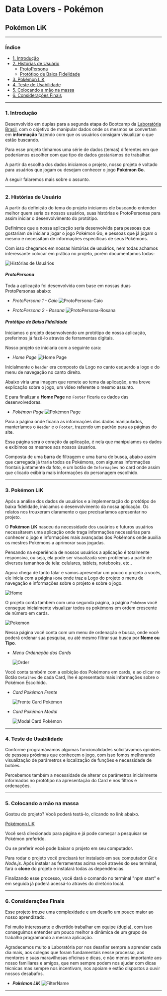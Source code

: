 # Data Lovers - Pokémon
## Pokémon LiK

***


### Índice

* [1. Introdução](#1-introdução)
* [2. Histórias de Usuário](#2-histórias-de-usuários)
  * [ProtoPersona](#protopersona)
  * [Protótipo de Baixa Fidelidade](#protótipo-de-baixa-fidelidade)
* [3. Pokémon LiK](#3-pokémon-lik)
* [4. Teste de Usabilidade](#4-teste-de-usabilidade)
* [5. Colocando a mão na massa](#5-colocando-a-mao-na-massa)
* [6. Considerações Finais](#6-considerações-finais)

***


### 1. Introdução

Desenvolvido em duplas para a segunda etapa do Bootcamp da [Laboratória Brasil](https://www.laboratoria.la/br), com o objetivo de manipular dados onde os mesmos se convertam em **informação** fazendo com que os usuários consigam visualizar o que estão buscando.

Para esse projeto tínhamos uma série de dados (temas) diferentes em que poderíamos escolher com que tipo de dados gostaríamos de trabalhar.

A partir da escolha dos dados iniciamos o projeto, nosso projeto é voltado para usuários que jogam ou desejam conhecer o jogo **Pokémon Go**.

A seguir falaremos mais sobre o assunto.

***


### 2. Histórias de Usuário

A partir da definição do tema do projeto iniciamos ele buscando entender melhor quem seria os nossos usuários, suas histórias e ProtoPersonas para assim iniciar o desenvolvimento do protótipo.

Definimos que a nossa aplicação seria desenvolvida para pessoas que gostariam de iniciar a jogar o jogo Pokémon Go, e pessoas que já jogam o mesmo e necessitam de informações específicas de seus Pokémons.

Com isso chegamos em nossas histórias de usuários, nem todas achamos interessante colocar em prática no projeto, porém documentamos todas:

![Histórias de Usuários](src/img/readme/História-de-Usuário.jpg)


#### *ProtoPersona*

Toda a aplicação foi desenvolvida com base em nossas duas ProtoPersonas abaixo:

* *ProtoPersona 1 - Caio*
![ProtoPersona-Caio](src/img/readme/Protopersona-1.jpeg)

* *ProtoPersona 2 - Rosana*
![ProtoPersona-Rosana](src/img/readme/Protopersona-2.jpeg)


#### *Protótipo de Baixa Fidelidade*

Iniciamos o projeto desenvolvendo um protótipo de nossa aplicação, preferimos já fazê-lo através de ferramentas digitais.

Nosso projeto se iniciaria com a seguinte cara:

* *Home Page*
![Home Page](src/img/readme/Pokemon-Window-Home.png)

Inicialmente o `header` era composto da Logo no canto esquerdo a logo e do menu de navegação no canto direito.

Abaixo viria uma imagem que remete ao tema da aplicação, uma breve explicação sobre o jogo, um vídeo referente o mesmo assunto.

E para finalizar a **Home Page** no `Footer` ficaria os dados das desenvolvedoras.

* *Pokémon Page*
![Pokémon Page](src/img/readme/Pokemon-Window-Pokemons.png)

Para a página onde ficaria as informações dos dados manipulados, manteríamos o `Header` e o `Footer`, trazendo um padrão para as páginas do site.

Essa página será o coração da aplicação, é nela que manipulamos os dados e exibimos os mesmos aos nossos úsuarios.

Composta de uma barra de filtragem e uma barra de busca, abaixo assim que carregada já traria todos os Pokémons, com algumas informações frontais juntamente da foto, e um botão de `Informações` no card onde assim que clicado exibiria mais informações do personagem escolhido.


***

### 3. Pokémon LiK

Após a análise dos dados de usuários e a implementação do protótipo de baixa fidelidade, iniciamos o desenvolvimento da nossa aplicação. Os relatos nos trouxeram claramente o que precisaríamos apresentar no projeto.

O **Pokémon LiK** nasceu da necessidade dos usuários e futuros usuários necessitarem uma aplicação onde traga informações necessárias para conhecer o jogo e informações mais avançadas dos Pokémons onde auxilia os mestres Pokémons a aprimorar suas jogadas.

Pensando na experiência de nossos usuários a aplicação é totalmente responsiva, ou seja, ela pode ser visualizada sem problemas a partir de diversos tamanhos de tela: celulares, tablets, notebooks, etc..

Agora chega de tanto falar e vamos apresentar um pouco o projeto a vocês, ele inicia com a página `Home` onde traz a Logo do projeto o menu de navegação e informações sobre o projeto e sobre o jogo. 

![Home](src/video/readme/Pokemon-LiK-Home.gif)


O projeto conta também com uma segunda página, a página `Pokémon` você consegue inicialmente visualizar todos os pokémons em ordem crescente de número em cards.

![Pokemon](src/video/readme/Pokemon-LiK-Pokemon.gif)

Nessa página você conta com um menu de ordenação e busca, onde você poderá ordenar sua pesquisa, ou até mesmo filtrar sua busca por **Nome ou Tipo**.

* *Menu Ordenação dos Cards*

   ![Order](src/video/readme/Pokemon-LiK-Order.gif)

 Você conta também com a exibição dos Pokémons em cards, e ao clicar no Botão `Detalhes` de cada Card, lhe é apresentado mais informações sobre o Pokémon Escolhido.

* *Card Pokémon Frente*

  ![Frente Card Pokémon](/src/img/readme/Frente-Card.jpg)


* *Card Pokémon Modal*

  ![Modal Card Pokémon](/src/img/readme/Modal-Card.jpg)

***

### 4. Teste de Usabilidade

Conforme programávamos algumas funcionalidades solicitávamos opiniões de pessoas próximas que conhecem o jogo, com isso fomos melhorando visualização de parâmetros e localização de funções e necessidade de botões.

Percebemos também a necessidade de alterar os parâmetros inicialmente informados no protótipo na apresentação do Card e nos filtros e ordenações.


***

### 5. Colocando a mão na massa

Gostou do projeto? Você poderá testá-lo, clicando no link abaixo.

[Pokémonn LiK](https://lillabordignon.github.io/SAP005-data-lovers/)

Você será direcionado para página e já pode começar a pesquisar se Pokémon preferido.

Ou se preferir você pode baixar o projeto em seu computador.

Para rodar o projeto você precisará ter instalado em seu computador *Git* e *Node.js*.
Após instalar as ferramentas acima você através do seu terminal, fará o **clone** do projeto e instalará todas as dependências.

Finalizando esse processo, você dará o comando no terminal "npm start" e em seguida já poderá acessá-lo através do diretório local.


***

### 6. Considerações Finais

Esse projeto trouxe uma complexidade e um desafio um pouco maior ao nosso aprendizado.

Foi muito interessante e divertido trabalhar em equipe (dupla), com isso conseguimos entender um pouco melhor a dinâmica de um grupo de trabalho programando a mesma aplicação.

Agradecemos muito a Laboratória por nos desafiar sempre a aprender cada dia mais, aos colegas que foram fundamentais nesse processo, aos mentores e suas maravilhosas oficinas e dicas, e não menos importante aos nosso familiares e amigos, que nem sempre podem nos ajudar com dicas técnicas mas sempre nos incentivam, nos apoiam e estão dispostos a ouvir nossos desabafos.


- **_Pokémon LiK_**
  ![FilterName](/src/video/readme/Pokemon-LiK-FilterName.gif)


***